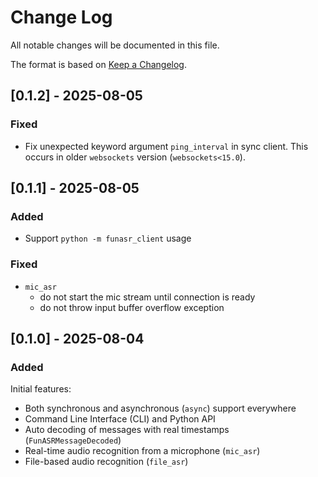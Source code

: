 # Change Log

All notable changes will be documented in this file.

The format is based on [Keep a Changelog](https://keepachangelog.com/en/1.1.0/).


## [0.1.2] - 2025-08-05

### Fixed

- Fix unexpected keyword argument `ping_interval` in sync client. This occurs in older `websockets` version (`websockets<15.0`).


## [0.1.1] - 2025-08-05

### Added

- Support `python -m funasr_client` usage

### Fixed

- `mic_asr`
  - do not start the mic stream until connection is ready
  - do not throw input buffer overflow exception



## [0.1.0] - 2025-08-04

### Added

Initial features:

- Both synchronous and asynchronous (`async`) support everywhere
- Command Line Interface (CLI) and Python API
- Auto decoding of messages with real timestamps (`FunASRMessageDecoded`)
- Real-time audio recognition from a microphone (`mic_asr`)
- File-based audio recognition (`file_asr`)
